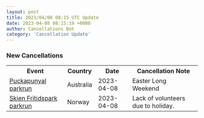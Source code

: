 ```yaml
---
layout: post
title: 2023/04/08 08:15 UTC Update
date: 2023-04-08 08:15:19 +0000
author: Cancellations Bot
category: 'Cancellation Update'
---
```


<h3>New Cancellations</h3>
<div class='hscrollable'>
<table style='width: 100%'>
    <tr>
        <th>Event</th>
        <th>Country</th>
        <th>Date</th>
        <th>Cancellation Note</th>
    </tr>
    <tr>
        <td><a href="">Puckapunyal parkrun</a></td>
        <td>Australia</td>
        <td>2023-04-08</td>
        <td>Easter Long Weekend</td>
    </tr>
    <tr>
        <td><a href="https://www.parkrun.no/skienfritidspark">Skien Fritidspark parkrun</a></td>
        <td>Norway</td>
        <td>2023-04-08</td>
        <td>Lack of volunteers due to holiday.</td>
    </tr>
</table>
</div>
